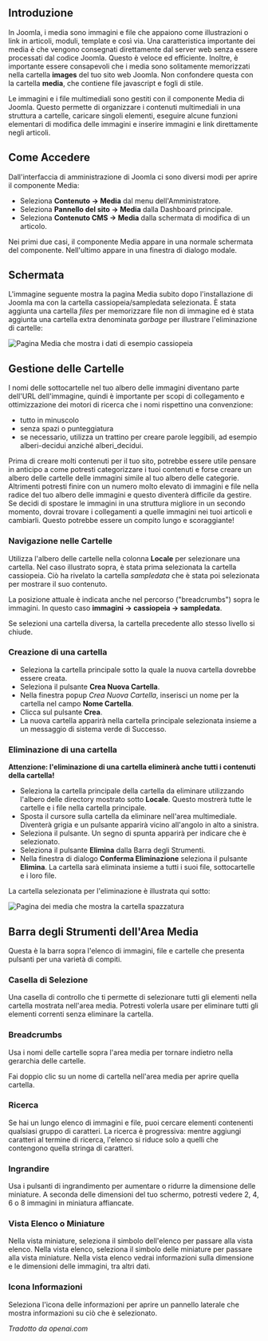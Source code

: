 <!-- Filename: J4.x:Managing_Media / Display title: Gestione dei Media -->

## Introduzione

In Joomla, i media sono immagini e file che appaiono come illustrazioni o link in articoli, moduli, template e così via. Una caratteristica importante dei media è che vengono consegnati direttamente dal server web senza essere processati dal codice Joomla. Questo è veloce ed efficiente. Inoltre, è importante essere consapevoli che i media sono solitamente memorizzati nella cartella **images** del tuo sito web Joomla. Non confondere questa con la cartella **media**, che contiene file javascript e fogli di stile.

Le immagini e i file multimediali sono gestiti con il componente Media di Joomla. Questo permette di organizzare i contenuti multimediali in una struttura a cartelle, caricare singoli elementi, eseguire alcune funzioni elementari di modifica delle immagini e inserire immagini e link direttamente negli articoli.

## Come Accedere

Dall'interfaccia di amministrazione di Joomla ci sono diversi modi per aprire
il componente Media:

- Seleziona **Contenuto → Media** dal menu dell'Amministratore.
- Seleziona **Pannello del sito → Media** dalla Dashboard principale.
- Seleziona **Contenuto CMS → Media** dalla schermata di modifica di un articolo.

Nei primi due casi, il componente Media appare in una normale schermata del componente. Nell'ultimo appare in una finestra di dialogo modale.

## Schermata

L'immagine seguente mostra la pagina Media subito dopo l'installazione di Joomla
ma con la cartella cassiopeia/sampledata selezionata. È stata aggiunta una cartella *files*
per memorizzare file non di immagine ed è stata aggiunta una cartella extra denominata *garbage*
per illustrare l'eliminazione di cartelle:

![Pagina Media che mostra i dati di esempio cassiopeia](../../../en/images/media/media-sample-data-cassiopeia.png)

## Gestione delle Cartelle

I nomi delle sottocartelle nel tuo albero delle immagini diventano parte dell'URL dell'immagine, quindi è importante per scopi di collegamento e ottimizzazione dei motori di ricerca che i nomi rispettino una convenzione:

- tutto in minuscolo
- senza spazi o punteggiatura
- se necessario, utilizza un trattino per creare parole leggibili, ad esempio alberi-decidui anziché alberi_decidui.

Prima di creare molti contenuti per il tuo sito, potrebbe essere utile pensare in anticipo a come potresti categorizzare i tuoi contenuti e forse creare un albero delle cartelle delle immagini simile al tuo albero delle categorie. Altrimenti potresti finire con un numero molto elevato di immagini e file nella radice del tuo albero delle immagini e questo diventerà difficile da gestire. Se decidi di spostare le immagini in una struttura migliore in un secondo momento, dovrai trovare i collegamenti a quelle immagini nei tuoi articoli e cambiarli. Questo potrebbe essere un compito lungo e scoraggiante!

### Navigazione nelle Cartelle

Utilizza l'albero delle cartelle nella colonna **Locale** per selezionare una cartella. Nel caso illustrato sopra, è stata prima selezionata la cartella cassiopeia. Ciò ha rivelato la cartella *sampledata* che è stata poi selezionata per mostrare il suo contenuto.

La posizione attuale è indicata anche nel percorso ("breadcrumbs") sopra le immagini. In questo caso **immagini → cassiopeia → sampledata**.

Se selezioni una cartella diversa, la cartella precedente allo stesso livello si chiude.

### Creazione di una cartella

- Seleziona la cartella principale sotto la quale la nuova cartella dovrebbe essere creata.
- Seleziona il pulsante **Crea Nuova Cartella**.
- Nella finestra popup *Crea Nuova Cartella*, inserisci un nome per la cartella nel campo **Nome Cartella**.
- Clicca sul pulsante **Crea**.
- La nuova cartella apparirà nella cartella principale selezionata insieme a un messaggio di sistema verde di Successo.

### Eliminazione di una cartella

**Attenzione: l'eliminazione di una cartella eliminerà anche tutti i contenuti della cartella!**

- Seleziona la cartella principale della cartella da eliminare utilizzando l'albero delle directory mostrato sotto **Locale**. Questo mostrerà tutte le cartelle e i file nella cartella principale.
- Sposta il cursore sulla cartella da eliminare nell'area multimediale. Diventerà grigia e un pulsante apparirà vicino all'angolo in alto a sinistra.
- Seleziona il pulsante. Un segno di spunta apparirà per indicare che è selezionato.
- Seleziona il pulsante **Elimina** dalla Barra degli Strumenti.
- Nella finestra di dialogo **Conferma Eliminazione** seleziona il pulsante **Elimina**. La cartella sarà eliminata insieme a tutti i suoi file, sottocartelle e i loro file.

La cartella selezionata per l'eliminazione è illustrata qui sotto:

![Pagina dei media che mostra la cartella spazzatura](../../../en/images/media/media-sample-data-garbage-select.png)

## Barra degli Strumenti dell'Area Media

Questa è la barra sopra l'elenco di immagini, file e cartelle che presenta pulsanti per una varietà di compiti.

### Casella di Selezione

Una casella di controllo che ti permette di selezionare tutti gli elementi nella cartella mostrata nell'area media. Potresti volerla usare per eliminare tutti gli elementi correnti senza eliminare la cartella.

### Breadcrumbs

Usa i nomi delle cartelle sopra l'area media per tornare indietro nella gerarchia delle cartelle.

Fai doppio clic su un nome di cartella nell'area media per aprire quella cartella.

### Ricerca

Se hai un lungo elenco di immagini e file, puoi cercare elementi contenenti qualsiasi gruppo di caratteri. La ricerca è progressiva: mentre aggiungi caratteri al termine di ricerca, l'elenco si riduce solo a quelli che contengono quella stringa di caratteri.

### Ingrandire

Usa i pulsanti di ingrandimento per aumentare o ridurre la dimensione delle miniature. A seconda delle dimensioni del tuo schermo, potresti vedere 2, 4, 6 o 8 immagini in miniatura affiancate.

### Vista Elenco o Miniature

Nella vista miniature, seleziona il simbolo dell'elenco per passare alla vista elenco. Nella vista elenco, seleziona il simbolo delle miniature per passare alla vista miniature. Nella vista elenco vedrai informazioni sulla dimensione e le dimensioni delle immagini, tra altri dati.

### Icona Informazioni

Seleziona l'icona delle informazioni per aprire un pannello laterale che mostra informazioni su ciò che è selezionato.

*Tradotto da openai.com*

